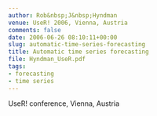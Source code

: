 ```yaml
---
author: Rob&nbsp;J&nbsp;Hyndman
venue: UseR! 2006, Vienna, Austria
comments: false
date: 2006-06-26 08:10:11+00:00
slug: automatic-time-series-forecasting
title: Automatic time series forecasting
file: Hyndman_UseR.pdf
tags:
- forecasting
- time series
---
```


UseR! conference, Vienna, Austria

